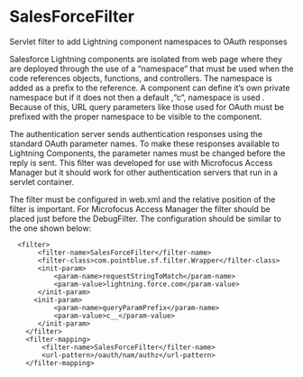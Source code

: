 # SalesForceFilter
Servlet filter to add Lightning component namespaces to OAuth responses

Salesforce Lightning components are isolated from web page where they are deployed through the use of a “namespace”
that must be used when the code references objects, functions, and controllers.  The namespace is added as a prefix 
to the reference.  A component can define it’s own private namespace but if it does not then a default ,“c”, namespace is used . 
Because of this, URL query parameters like those used for OAuth must be prefixed with the proper namespace to be visible to the component.  

The authentication server sends authentication responses using the standard OAuth parameter names. To make these responses available to 
Lightning Components, the parameter names must be changed before the reply is sent. This filter was developed for use with Microfocus Access Manager
but it should work for other authentication servers that run in a servlet container.

The filter must be configured in web.xml and the relative position of the filter is important. For Microfocus Access Manager
the filter should be placed just before the DebugFilter. The configuration should be similar to the one shown below:

      <filter>
           <filter-name>SalesForceFilter</filter-name>
           <filter-class>com.pointblue.sf.filter.Wrapper</filter-class>
           <init-param>
               <param-name>requestStringToMatch</param-name>
               <param-value>lightning.force.com</param-value>
           </init-param>
          <init-param>
               <param-name>queryParamPrefix</param-name>
               <param-value>c__</param-value>
           </init-param>
        </filter>
        <filter-mapping>
            <filter-name>SalesForceFilter</filter-name>
            <url-pattern>/oauth/nam/authz</url-pattern>
        </filter-mapping>

